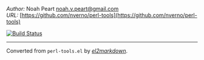 *Author:* Noah Peart <noah.v.peart@gmail.com><br>
*URL:* [https://github.com/nverno/perl-tools](https://github.com/nverno/perl-tools)<br>

[![Build Status](https://travis-ci.org/nverno/perl-tools.svg?branch=master)](https://travis-ci.org/nverno/perl-tools)


---
Converted from `perl-tools.el` by [*el2markdown*](https://github.com/Lindydancer/el2markdown).
